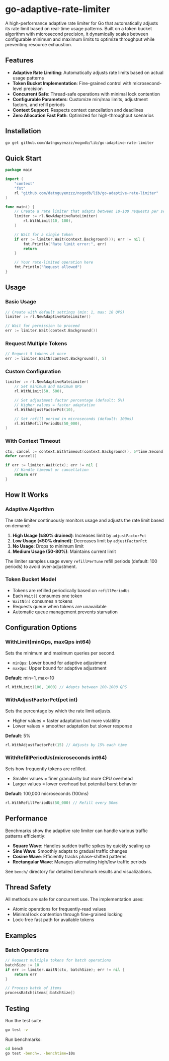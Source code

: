 # go-adaptive-rate-limiter

A high-performance adaptive rate limiter for Go that automatically adjusts its rate limit based on real-time usage patterns. Built on a token bucket algorithm with microsecond precision, it dynamically scales between configurable minimum and maximum limits to optimize throughput while preventing resource exhaustion.

## Features

- **Adaptive Rate Limiting**: Automatically adjusts rate limits based on actual usage patterns
- **Token Bucket Implementation**: Fine-grained control with microsecond-level precision
- **Concurrent Safe**: Thread-safe operations with minimal lock contention
- **Configurable Parameters**: Customize min/max limits, adjustment factors, and refill periods
- **Context Support**: Respects context cancellation and deadlines
- **Zero Allocation Fast Path**: Optimized for high-throughput scenarios

## Installation

```bash
go get github.com/datnguyenzzz/nogodb/lib/go-adaptive-rate-limiter
```

## Quick Start

```go
package main

import (
    "context"
    "fmt"
    rl "github.com/datnguyenzzz/nogodb/lib/go-adaptive-rate-limiter"
)

func main() {
    // Create a rate limiter that adapts between 10-100 requests per second
    limiter := rl.NewAdaptiveRateLimiter(
        rl.WithLimit(10, 100),
    )

    // Wait for a single token
    if err := limiter.Wait(context.Background()); err != nil {
        fmt.Println("Rate limit error:", err)
        return
    }

    // Your rate-limited operation here
    fmt.Println("Request allowed")
}
```

## Usage

### Basic Usage

```go
// Create with default settings (min: 1, max: 10 QPS)
limiter := rl.NewAdaptiveRateLimiter()

// Wait for permission to proceed
err := limiter.Wait(context.Background())
```

### Request Multiple Tokens

```go
// Request 5 tokens at once
err := limiter.WaitN(context.Background(), 5)
```

### Custom Configuration

```go
limiter := rl.NewAdaptiveRateLimiter(
    // Set minimum and maximum QPS
    rl.WithLimit(50, 500),

    // Set adjustment factor percentage (default: 5%)
    // Higher values = faster adaptation
    rl.WithAdjustFactorPct(10),

    // Set refill period in microseconds (default: 100ms)
    rl.WithRefillPeriodUs(50_000),
)
```

### With Context Timeout

```go
ctx, cancel := context.WithTimeout(context.Background(), 5*time.Second)
defer cancel()

if err := limiter.Wait(ctx); err != nil {
    // Handle timeout or cancellation
    return err
}
```

## How It Works

### Adaptive Algorithm

The rate limiter continuously monitors usage and adjusts the rate limit based on demand:

1. **High Usage (≥80% drained)**: Increases limit by `adjustFactorPct`
2. **Low Usage (≤50% drained)**: Decreases limit by `adjustFactorPct`
3. **No Usage**: Drops to minimum limit
4. **Medium Usage (50-80%)**: Maintains current limit

The limiter samples usage every `refillPerTune` refill periods (default: 100 periods) to avoid over-adjustment.

### Token Bucket Model

- Tokens are refilled periodically based on `refillPeriodUs`
- Each `Wait()` consumes one token
- `WaitN(n)` consumes n tokens
- Requests queue when tokens are unavailable
- Automatic queue management prevents starvation

## Configuration Options

### WithLimit(minQps, maxQps int64)

Sets the minimum and maximum queries per second.

- `minQps`: Lower bound for adaptive adjustment
- `maxQps`: Upper bound for adaptive adjustment

**Default**: min=1, max=10

```go
rl.WithLimit(100, 1000) // Adapts between 100-1000 QPS
```

### WithAdjustFactorPct(pct int)

Sets the percentage by which the rate limit adjusts.

- Higher values = faster adaptation but more volatility
- Lower values = smoother adaptation but slower response

**Default**: 5%

```go
rl.WithAdjustFactorPct(15) // Adjusts by 15% each time
```

### WithRefillPeriodUs(microseconds int64)

Sets how frequently tokens are refilled.

- Smaller values = finer granularity but more CPU overhead
- Larger values = lower overhead but potential burst behavior

**Default**: 100,000 microseconds (100ms)

```go
rl.WithRefillPeriodUs(50_000) // Refill every 50ms
```

## Performance

Benchmarks show the adaptive rate limiter can handle various traffic patterns efficiently:

- **Square Wave**: Handles sudden traffic spikes by quickly scaling up
- **Sine Wave**: Smoothly adapts to gradual traffic changes
- **Cosine Wave**: Efficiently tracks phase-shifted patterns
- **Rectangular Wave**: Manages alternating high/low traffic periods

See `bench/` directory for detailed benchmark results and visualizations.

## Thread Safety

All methods are safe for concurrent use. The implementation uses:

- Atomic operations for frequently-read values
- Minimal lock contention through fine-grained locking
- Lock-free fast path for available tokens

## Examples

### Batch Operations

```go
// Request multiple tokens for batch operations
batchSize := 10
if err := limiter.WaitN(ctx, batchSize); err != nil {
    return err
}

// Process batch of items
processBatch(items[:batchSize])
```

## Testing

Run the test suite:

```bash
go test -v
```

Run benchmarks:

```bash
cd bench
go test -bench=. -benchtime=10s
```